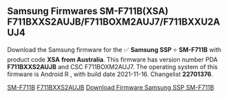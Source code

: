 <h2>Samsung Firmwares SM-F711B(XSA) F711BXXS2AUJB/F711BOXM2AUJ7/F711BXXU2AUJ4</h2>
Download the Samsung firmware for the ✅ <strong>Samsung SSP </strong> ⭐ <strong>SM-F711B</strong> with product code <strong>XSA</strong> <strong> from Australia</strong>. This firmware has version number PDA <strong>F711BXXS2AUJB</strong> and CSC F711BOXM2AUJ7. The operating system of this firmware is Android R , with build date 2021-11-16. Changelist <strong>22701376</strong>.


[SM-F711B](https://samfirm.shop/samsung/model/SM-F711B)
[F711BXXS2AUJB](https://samfirm.shop/samsung/pda/F711BXXS2AUJB)
[Download Firmware Samsung SSP SM-F711B](https://samfirm.shop/samsung/firmware/474428)
